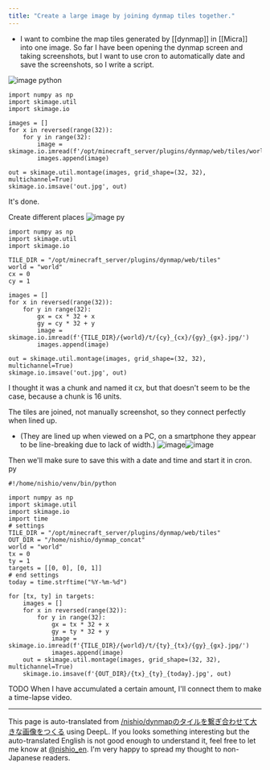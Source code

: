 ```yaml
---
title: "Create a large image by joining dynmap tiles together."
---
```


- I want to combine the map tiles generated by [[dynmap]] in [[Micra]] into one image.
So far I have been opening the dynmap screen and taking screenshots, but I want to use cron to automatically date and save the screenshots, so I write a script.

![image](https://gyazo.com/9a4bbeaf9294c91a928f480b5fc64753/thumb/1000)
python

```
import numpy as np
import skimage.util
import skimage.io

images = []
for x in reversed(range(32)):
    for y in range(32):
        image = skimage.io.imread(f'/opt/minecraft_server/plugins/dynmap/web/tiles/world/t/0_0/{y}_{x}.jpg/')
        images.append(image)

out = skimage.util.montage(images, grid_shape=(32, 32), multichannel=True)
skimage.io.imsave('out.jpg', out)
```

It's done.

Create different places
![image](https://gyazo.com/996417bb9053e75bc9aa86cbddb9719c/thumb/1000)
py

```
import numpy as np
import skimage.util
import skimage.io

TILE_DIR = "/opt/minecraft_server/plugins/dynmap/web/tiles"
world = "world"
cx = 0
cy = 1

images = []
for x in reversed(range(32)):
    for y in range(32):
        gx = cx * 32 + x
        gy = cy * 32 + y
        image = skimage.io.imread(f'{TILE_DIR}/{world}/t/{cy}_{cx}/{gy}_{gx}.jpg/')
        images.append(image)

out = skimage.util.montage(images, grid_shape=(32, 32), multichannel=True)
skimage.io.imsave('out.jpg', out)
```

I thought it was a chunk and named it cx, but that doesn't seem to be the case, because a chunk is 16 units.

The tiles are joined, not manually screenshot, so they connect perfectly when lined up.
- (They are lined up when viewed on a PC, on a smartphone they appear to be line-breaking due to lack of width.)
![image](https://gyazo.com/9a4bbeaf9294c91a928f480b5fc64753/thumb/1000)![image](https://gyazo.com/996417bb9053e75bc9aa86cbddb9719c/thumb/1000)

Then we'll make sure to save this with a date and time and start it in cron.
py

```
#!/home/nishio/venv/bin/python

import numpy as np
import skimage.util
import skimage.io
import time
# settings
TILE_DIR = "/opt/minecraft_server/plugins/dynmap/web/tiles"
OUT_DIR = "/home/nishio/dynmap_concat"
world = "world"
tx = 0
ty = 1
targets = [[0, 0], [0, 1]]
# end settings
today = time.strftime("%Y-%m-%d")

for [tx, ty] in targets:
    images = []
    for x in reversed(range(32)):
        for y in range(32):
            gx = tx * 32 + x
            gy = ty * 32 + y
            image = skimage.io.imread(f'{TILE_DIR}/{world}/t/{ty}_{tx}/{gy}_{gx}.jpg/')
            images.append(image)
    out = skimage.util.montage(images, grid_shape=(32, 32), multichannel=True)
    skimage.io.imsave(f'{OUT_DIR}/{tx}_{ty}_{today}.jpg', out)
```


TODO When I have accumulated a certain amount, I'll connect them to make a time-lapse video.

---
This page is auto-translated from [/nishio/dynmapのタイルを繋ぎ合わせて大きな画像をつくる](https://scrapbox.io/nishio/dynmapのタイルを繋ぎ合わせて大きな画像をつくる) using DeepL. If you looks something interesting but the auto-translated English is not good enough to understand it, feel free to let me know at [@nishio_en](https://twitter.com/nishio_en). I'm very happy to spread my thought to non-Japanese readers.